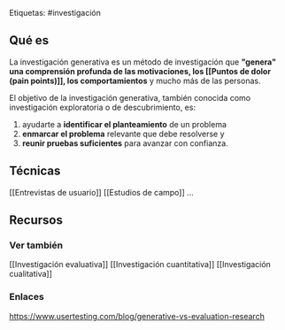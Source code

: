 Etiquetas: #investigación 

## Qué es
La investigación generativa es un método de investigación que **"genera" una comprensión profunda de las motivaciones, los [[Puntos de dolor (pain points)]], los comportamientos** y mucho más de las personas. 

El objetivo de la investigación generativa, también conocida como investigación exploratoria o de descubrimiento, es: 
1. ayudarte a **identificar el planteamiento** de un problema
2. **enmarcar el problema** relevante que debe resolverse y
3. **reunir pruebas suficientes** para avanzar con confianza.

## Técnicas
[[Entrevistas de usuario]]
[[Estudios de campo]]
...

## Recursos
### Ver también
[[Investigación evaluativa]]
[[Investigación cuantitativa]]
[[Investigación cualitativa]]

### Enlaces
https://www.usertesting.com/blog/generative-vs-evaluation-research

